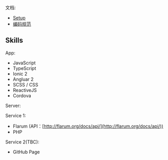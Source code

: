 
文档:

 - [Setup](./Setup.md)
 - [编码规范](./Style.md)

Skills
---

App:

 - JavaScript
 - TypeScript
 - Ionic 2
 - Angluar 2
 - SCSS / CSS
 - ReactiveJS
 - Cordova

Server:

Service 1:

 - Flarum (API：[http://flarum.org/docs/api/](http://flarum.org/docs/api/))
 - PHP

Service 2(TBC):

 - GitHub Page
